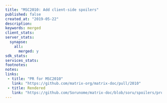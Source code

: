 ```yaml
---
title: "MSC2010: Add client-side spoilers"
published: false
created_at: "2019-05-22"
description:
keywords: merged
client_stats:
server_stats:
  synapse:
    all:
      merged: y
sdk_stats:
services_stats:
footnotes:
notes:
links:
 - title: "PR for MSC2010"
   link: "https://github.com/matrix-org/matrix-doc/pull/2010"
 - title: Rendered
   link: "https://github.com/Sorunome/matrix-doc/blob/soru/spoilers/proposals/2010-spoilers.md"
---
```

